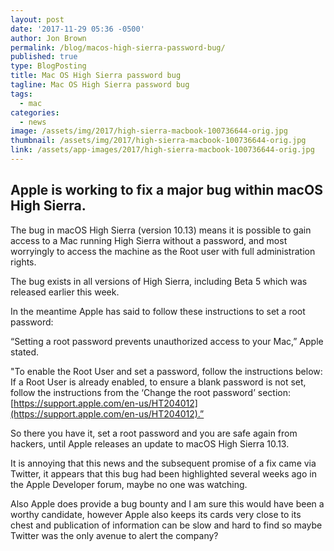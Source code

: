 ```yaml
---
layout: post
date: '2017-11-29 05:36 -0500'
author: Jon Brown
permalink: /blog/macos-high-sierra-password-bug/
published: true
type: BlogPosting
title: Mac OS High Sierra password bug
tagline: Mac OS High Sierra password bug
tags:
  - mac
categories:
  - news
image: /assets/img/2017/high-sierra-macbook-100736644-orig.jpg
thumbnail: /assets/img/2017/high-sierra-macbook-100736644-orig.jpg
link: /assets/app-images/2017/high-sierra-macbook-100736644-orig.jpg
---
```

## Apple is working to fix a major bug within macOS High Sierra.

The bug in macOS High Sierra (version 10.13) means it is possible to gain access to a Mac running High Sierra without a password, and most worryingly to access the machine as the Root user with full administration rights.

The bug exists in all versions of High Sierra, including Beta 5 which was released earlier this week.

In the meantime Apple has said to follow these instructions to set a root password:

“Setting a root password prevents unauthorized access to your Mac,” Apple stated.
 
"To enable the Root User and set a password, follow the instructions below: 
If a Root User is already enabled, to ensure a blank password is not set, follow the instructions from the ‘Change the root password’ section: [https://support.apple.com/en-us/HT204012](https://support.apple.com/en-us/HT204012).”

So there you have it, set a root password and you are safe again from hackers, until Apple releases an update to macOS High Sierra 10.13.

It is annoying that this news and the subsequent promise of a fix came via Twitter, it appears that this bug had been highlighted several weeks ago in the Apple Developer forum, maybe no one was watching.

Also Apple does provide a bug bounty and I am sure this would have been a worthy candidate, however Apple also keeps its cards very close to its chest and publication of information can be slow and hard to find so maybe Twitter was the only avenue to alert the company?
